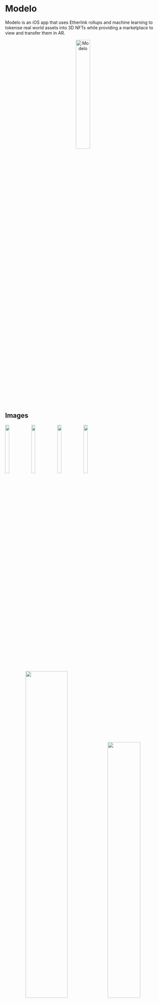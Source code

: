 # Modelo

Modelo is an iOS app that uses Etherlink rollups and machine learning to tokenise real world assets into 3D NFTs while providing a marketplace to view and transfer them in AR.

<p align="center">
  <img src="https://github.com/acse-am9023/ethoxford/assets/142490406/95fb7974-56ae-4cda-bb5b-33d2d05cc0ff" alt="Modelo" width="30%" height="auto"/>
</p>

## Images
<img src=https://github.com/acse-am9023/ethoxford/assets/22000925/6dbaade5-08fb-48f3-93ca-10acb68d0d74 width=16% height=20% >
<img src=https://github.com/acse-am9023/ethoxford/assets/22000925/5e85da88-842e-4f5a-ab35-f3d2268388cb width=16% height=20% >
<img src=https://github.com/acse-am9023/ethoxford/assets/22000925/5e5324b3-a8f1-491e-8751-fc7bb0bb7789 width=16% height=20% >
<img src=https://github.com/acse-am9023/ethoxford/assets/22000925/fd8637d6-c447-4490-98cf-30798e0df69c width=16% height=20% >

<p align="center">
  <img src="https://github.com/acse-am9023/ethoxford/assets/22000925/83983416-3ae8-4434-b2a9-7b191a5d19ba" width="52%" />
  <img src="https://github.com/acse-am9023/ethoxford/assets/22000925/cbd78db1-15b9-4651-b2be-c8e7b2d5f9cd" width="46%" />
</p>

## Inspiration
Modelo addresses the need for a secure, reliable and easy to use platform for users to transform physical assets into verifiable tokens. It reduces the gap between the physical and digital world, being the first of its kind to leverage AI to cheaply and reliably tokenise real world items into digital assets on Tezos blockchain. This opens up a range of new possibilities for users to interact with their assets in ways like never before paving the way for innovative applications in art, gaming, and beyond.

## Team
- Artemiy Malyshau: MSc CS and Engineering, Imperial [Connect](https://www.linkedin.com/in/artemiy-malyshau/)
- Jeevan Jutla: Binance Security Engineer [Connect](https://www.linkedin.com/in/jeevan-jutla/)

## Workflow
1. The user logs in using Metamask or creates an account using a walletless onboarding using Google O-Auth and Web3Auth.
2. A user captures a photo of the real-world asset they want to tokenize.
3. The NeRF neural network generates a 3D model of the object from that image.
4. Location, time and price metadata is stored in the transaction.
5. The 3D model is hashed and stored on IPFS using Web3Storage.
6. The digital twin smart contract is deployed containing the metadata and hash of the model.
7. The user signs the transaction using a signer key generated by Apple faceID.
8. The verified asset is then recorded on-chain.
9. Users can view the assets listed for sale in the marketplace and view the objects in AR on the iPhone.
10. The marketplace smart contract facilitates sales between users.
11. Users can view their assets in app, in AR and view the attached metadata.


### How we built it
- NeRF Instant NGP: To generate a 3D model from an image  [Research Paper](https://docs.nerf.studio/nerfology/methods/instant_ngp.html), [Code](https://github.com/acse-am9023/ethoxford/tree/main/nerf)
- iOS Frontend & AR Kit:  [Code](https://github.com/acse-am9023/ethoxford/tree/main/modelo_ios)
- Hardhat: To test and deploy the smart contracts
- Web3Auth: As non-custodial way of storing private keys for a walletless onboarding experiance.
- NFT digital twin contract: Containing metadata and hashes to to model [Deployed Contract](https://testnet-explorer.etherlink.com/tx/0x7199d851bab83caa25ef189ab8cb6d86f60e152615937c4ce0099c90302cbe9f), [Code](https://github.com/acse-am9023/ethoxford/blob/main/web3/contracts/NFT.sol) 
- Marketplace contract: To manage transactions of tokens between users [Deployed Contract](https://testnet-explorer.etherlink.com/tx/0x8d7c4dc4d99e1cef2eafae1bde8f7e942e1051404f53eca08007ccbccd554d27),[Code](https://github.com/acse-am9023/ethoxford/blob/main/web3/contracts/Marketplace.sol)
- Web3Storage API: For IPFS storage of the generated model
- JS REST API Backend: To manaage backend calls with the UI 
- AWS EC2: To run the neural network on distributed GPU's to generate the model in ~45 seconds.

### Etherlink
Etherlink is an excellent fit for Modelo, as its Ethereum compatibility allows for smooth transfer of digital assets between different blockchain networks, hinting at a future with a much larger market for users. This feature means users can easily access and trade their tokenized assets in a wider blockchain ecosystem. Additionally, Etherlink's low fees make it more affordable for users to tokenize and manage their assets, encouraging broader participation. The platform's strong defense against MEV attacks and its secure, decentralized transaction system ensure that users' assets are safe and their transactions are fair and transparent. This combination of accessibility, affordability, and security makes Etherlink a smart choice for Modelo, promising an enhanced and user-friendly experience in the world of digital asset tokenization.

### Architecture Diagram
<p align="center">
  <img src="https://github.com/acse-am9023/ethoxford/assets/22000925/a22219f7-50b4-4377-9356-3dd287b23bac" alt="Arch" width="110%" height="auto"/>
</p>

### Future Roadmap
- Improve 3D modeling accuracy and speed
- Oracles for further verification of metadata
- Chainlink CCIP to transfer modified ERC-721 tokens cross chain

By focusing on these aspects, our solution addresses the critical challenges in asset tokenization, offering a novel, secure, and practical approach that adds significant value to the Etherlink ecosystem and beyond.

### Usecases
- Art and Collectibles: Artists and collectors can tokenize their artworks and collectibles, providing a new way to authenticate and trade these items.
- Luxury Goods Authentication:Tokenize high-value items like luxury watches or jewelry to combat counterfeiting and prove authenticity.
- Intellectual Property Rights: Creators can tokenize their intellectual property for easier licensing and enforcement.
- etc.
